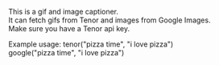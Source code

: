 This is a gif and image captioner.<br>
It can fetch gifs from Tenor and images from Google Images.<br>
Make sure you have a Tenor api key.<br>

Example usage:
tenor("pizza time", "i love pizza")<br>
google("pizza time", "i love pizza")
